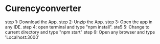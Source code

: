 # Curencyconverter
step 1: Download the App.
step 2: Unzip the App.
step 3: Open the app  in any IDE.
step 4: open terminal and type "npm install".
ste5 5: Change to current directory and type "npm start"
step 6: Open any browser and type 'Localhost:3000' 
